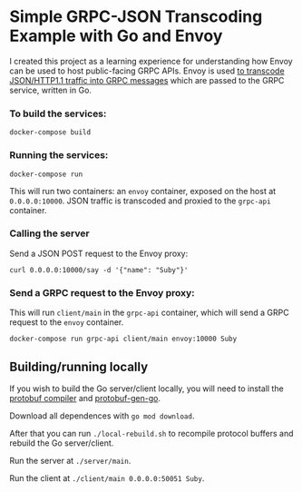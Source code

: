 # Simple GRPC-JSON Transcoding Example with Go and Envoy

I created this project as a learning experience for understanding how Envoy can be used to host public-facing GRPC APIs. Envoy is used [to transcode JSON/HTTP1.1 traffic into GRPC messages](https://www.envoyproxy.io/docs/envoy/latest/intro/arch_overview/other_protocols/grpc#arch-overview-grpc) which are passed to the GRPC service, written in Go.

### To build the services:

```
docker-compose build
```

### Running the services:

```
docker-compose run
```

This will run two containers: an `envoy` container, exposed on the host at `0.0.0.0:10000`. JSON traffic is transcoded and proxied to the `grpc-api` container. 

### Calling the server

Send a JSON POST request to the Envoy proxy:

```
curl 0.0.0.0:10000/say -d '{"name": "Suby"}'
```

### Send a GRPC request to the Envoy proxy:

This will run `client/main` in the `grpc-api` container, which will send a GRPC request to the `envoy` container. 

```
docker-compose run grpc-api client/main envoy:10000 Suby
```

## Building/running locally

If you wish to build the Go server/client locally, you will need to install the [protobuf compiler](https://github.com/protocolbuffers/protobuf) and [protobuf-gen-go](https://developers.google.com/protocol-buffers/docs/reference/go-generated).

Download all dependences with `go mod download`.

After that you can run `./local-rebuild.sh` to recompile protocol buffers and rebuild the Go server/client.

Run the server at `./server/main`.

Run the client at `./client/main 0.0.0.0:50051 Suby`.
